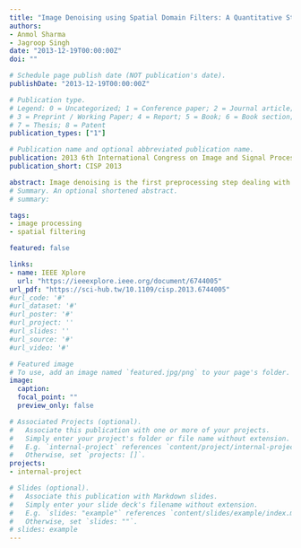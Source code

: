 ```yaml
---
title: "Image Denoising using Spatial Domain Filters: A Quantitative Study"
authors:
- Anmol Sharma
- Jagroop Singh
date: "2013-12-19T00:00:00Z"
doi: ""

# Schedule page publish date (NOT publication's date).
publishDate: "2013-12-19T00:00:00Z"

# Publication type.
# Legend: 0 = Uncategorized; 1 = Conference paper; 2 = Journal article;
# 3 = Preprint / Working Paper; 4 = Report; 5 = Book; 6 = Book section;
# 7 = Thesis; 8 = Patent
publication_types: ["1"]

# Publication name and optional abbreviated publication name.
publication: 2013 6th International Congress on Image and Signal Processing (CISP)
publication_short: CISP 2013

abstract: Image denoising is the first preprocessing step dealing with image processing. In image denoising an image is processed using certain restoration techniques to remove induced noise which may creep in the image during acquisition, transmission or compression process. Examples of noise in an image can be Additive White Gaussian Noise (AWGN), Impulse Noise, etc. The goal of restoration techniques is to obtain an image that is as close to the original input image as possible. In this paper objective evaluation methods are used to judge the efficiency of different types of spatial domain filters applied to different noise models, with a quantitative approach. Performance of each filter is compared as they are applied on images affected by a wide variety of noise models. Conclusions are drawn in the end, about which filter is best suited for a number of noise models individually induced in an image, according to the experimental data obtained.
# Summary. An optional shortened abstract.
# summary:

tags:
- image processing
- spatial filtering

featured: false

links:
- name: IEEE Xplore
  url: "https://ieeexplore.ieee.org/document/6744005"
url_pdf: "https://sci-hub.tw/10.1109/cisp.2013.6744005"
#url_code: '#'
#url_dataset: '#'
#url_poster: '#'
#url_project: ''
#url_slides: ''
#url_source: '#'
#url_video: '#'

# Featured image
# To use, add an image named `featured.jpg/png` to your page's folder.
image:
  caption:
  focal_point: ""
  preview_only: false

# Associated Projects (optional).
#   Associate this publication with one or more of your projects.
#   Simply enter your project's folder or file name without extension.
#   E.g. `internal-project` references `content/project/internal-project/index.md`.
#   Otherwise, set `projects: []`.
projects:
- internal-project

# Slides (optional).
#   Associate this publication with Markdown slides.
#   Simply enter your slide deck's filename without extension.
#   E.g. `slides: "example"` references `content/slides/example/index.md`.
#   Otherwise, set `slides: ""`.
# slides: example
---
```

